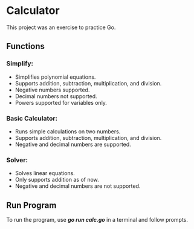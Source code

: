 # Calculator

This project was an exercise to practice Go.

## Functions

### Simplify:
- Simplifies polynomial equations.
- Supports addition, subtraction, multiplication, and division.
- Negative numbers supported.
- Decimal numbers not supported.
- Powers supported for variables only.

### Basic Calculator: 
- Runs simple calculations on two numbers.
- Supports addition, subtraction, multiplication, and division.
- Negative and decimal numbers are supported.

### Solver: 
- Solves linear equations. 
- Only supports addition as of now.
- Negative and decimal numbers are not supported.

## Run Program
To run the program, use ***go run calc.go*** in a terminal and follow prompts.